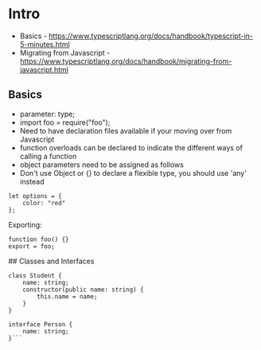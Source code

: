 # Intro

* Basics - https://www.typescriptlang.org/docs/handbook/typescript-in-5-minutes.html
* Migrating from Javascript - https://www.typescriptlang.org/docs/handbook/migrating-from-javascript.html

## Basics

* parameter: type;
* import foo = require("foo");
* Need to have declaration files available if your moving over from Javascript
* function overloads can be declared to indicate the different ways of calling a function
* object parameters need to be assigned as follows
* Don't use Object or {} to declare a flexible type, you should use 'any' instead

```
let options = {
    color: "red"
};
```

Exporting:

```
function foo() {}
export = foo;
```

## Classes and Interfaces 

```
class Student {
    name: string;
    constructor(public name: string) {
        this.name = name;
    }
}

interface Person {
    name: string;
}```
